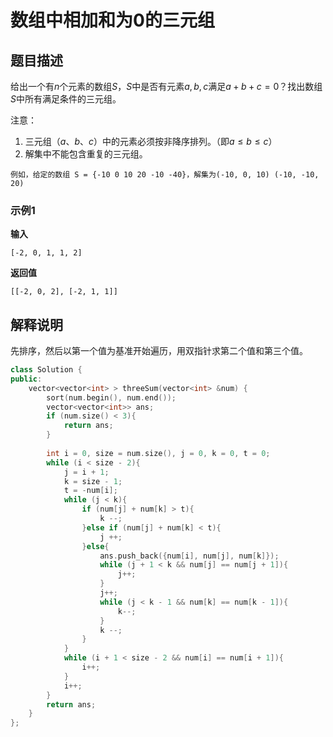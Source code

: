# 数组中相加和为0的三元组

## 题目描述

给出一个有$n$个元素的数组$S$，$S$中是否有元素$a, b, c$满足$a + b + c = 0$？找出数组$S$中所有满足条件的三元组。

注意：
1. 三元组（$a、b、c$）中的元素必须按非降序排列。（即$a \leq b \leq c$）
2. 解集中不能包含重复的三元组。

```
例如，给定的数组 S = {-10 0 10 20 -10 -40}，解集为(-10, 0, 10) (-10, -10, 20)
```

### 示例1

**输入**
```
[-2, 0, 1, 1, 2]
```

**返回值**
```
[[-2, 0, 2], [-2, 1, 1]]
```

## 解释说明

先排序，然后以第一个值为基准开始遍历，用双指针求第二个值和第三个值。
```C++
class Solution {
public:
    vector<vector<int> > threeSum(vector<int> &num) {
        sort(num.begin(), num.end());
        vector<vector<int>> ans;
        if (num.size() < 3){
            return ans;
        }
        
        int i = 0, size = num.size(), j = 0, k = 0, t = 0;
        while (i < size - 2){
            j = i + 1;
            k = size - 1;
            t = -num[i];
            while (j < k){
                if (num[j] + num[k] > t){
                    k --;
                }else if (num[j] + num[k] < t){
                    j ++;
                }else{
                    ans.push_back({num[i], num[j], num[k]});
                    while (j + 1 < k && num[j] == num[j + 1]){
                        j++;
                    }
                    j++;
                    while (j < k - 1 && num[k] == num[k - 1]){
                        k--;
                    }
                    k --;
                }
            }
            while (i + 1 < size - 2 && num[i] == num[i + 1]){
                i++;
            }
            i++;
        }
        return ans;
    }
};
```
